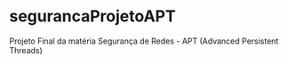 # segurancaProjetoAPT
Projeto Final da matéria Segurança de Redes - APT (Advanced Persistent Threads)
